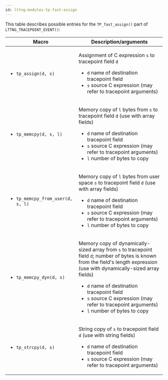 ```yaml
---
id: lttng-modules-tp-fast-assign
---
```


This table describes possible entries for the `TP_fast_assign()` part
of `LTTNG_TRACEPOINT_EVENT()`:

<table class="func-desc">
    <thead>
        <tr>
            <th>Macro</th>
            <th>Description/arguments</th>
        </tr>
    </thead>
    <tbody>
        <tr>
            <td>
                <ul>
                    <li><code class="no-bg">tp_assign(<span class="arg">d</span>, <span class="arg">s</span>)</code></li>
                </ul>
            </td>
            <td>
                <p>
                    Assignment of C expression <code class="arg">s</code>
                    to tracepoint field <code class="arg">d</code>
                </p>
                <ul>
                    <li>
                        <code class="arg">d</code> name of destination
                        tracepoint field
                    </li>
                    <li>
                        <code class="arg">s</code> source C expression
                        (may refer to tracepoint arguments)
                    </li>
                </ul>
            </td>
        </tr>
        <tr>
            <td>
                <ul>
                    <li><code class="no-bg">tp_memcpy(<span class="arg">d</span>, <span class="arg">s</span>, <span class="arg">l</span>)</code></li>
                </ul>
            </td>
            <td>
                <p>
                    Memory copy of <code class="arg">l</code> bytes from
                    <code class="arg">s</code> to tracepoint field
                    <code class="arg">d</code> (use with array fields)
                </p>
                <ul>
                    <li>
                        <code class="arg">d</code> name of destination
                        tracepoint field
                    </li>
                    <li>
                        <code class="arg">s</code> source C expression
                        (may refer to tracepoint arguments)
                    </li>
                    <li>
                        <code class="arg">l</code> number of bytes to
                        copy
                    </li>
                </ul>
            </td>
        </tr>
        <tr>
            <td>
                <ul>
                    <li><code class="no-bg">tp_memcpy_from_user(<span class="arg">d</span>, <span class="arg">s</span>, <span class="arg">l</span>)</code></li>
                </ul>
            </td>
            <td>
                <p>
                    Memory copy of <code class="arg">l</code> bytes from
                    user space <code class="arg">s</code> to tracepoint field
                    <code class="arg">d</code> (use with array fields)
                </p>
                <ul>
                    <li>
                        <code class="arg">d</code> name of destination
                        tracepoint field
                    </li>
                    <li>
                        <code class="arg">s</code> source C expression
                        (may refer to tracepoint arguments)
                    </li>
                    <li>
                        <code class="arg">l</code> number of bytes to
                        copy
                    </li>
                </ul>
            </td>
        </tr>
        <tr>
            <td>
                <ul>
                    <li><code class="no-bg">tp_memcpy_dyn(<span class="arg">d</span>, <span class="arg">s</span>)</code></li>
                </ul>
            </td>
            <td>
                <p>
                    Memory copy of dynamically-sized array
                    from <code class="arg">s</code> to tracepoint field
                    <code class="arg">d</code>; number of bytes is
                    known from the field's length expression (use with
                    dynamically-sized array fields)
                </p>
                <ul>
                    <li>
                        <code class="arg">d</code> name of destination
                        tracepoint field
                    </li>
                    <li>
                        <code class="arg">s</code> source C expression
                        (may refer to tracepoint arguments)
                    </li>
                    <li>
                        <code class="arg">l</code> number of bytes to
                        copy
                    </li>
                </ul>
            </td>
        </tr>
        <tr>
            <td>
                <ul>
                    <li><code class="no-bg">tp_strcpy(<span class="arg">d</span>, <span class="arg">s</span>)</code></li>
                </ul>
            </td>
            <td>
                <p>
                    String copy of <code class="arg">s</code>
                    to tracepoint field <code class="arg">d</code>
                    (use with string fields)
                </p>
                <ul>
                    <li>
                        <code class="arg">d</code> name of destination
                        tracepoint field
                    </li>
                    <li>
                        <code class="arg">s</code> source C expression
                        (may refer to tracepoint arguments)
                    </li>
                </ul>
            </td>
        </tr>
    </tbody>
</table>
